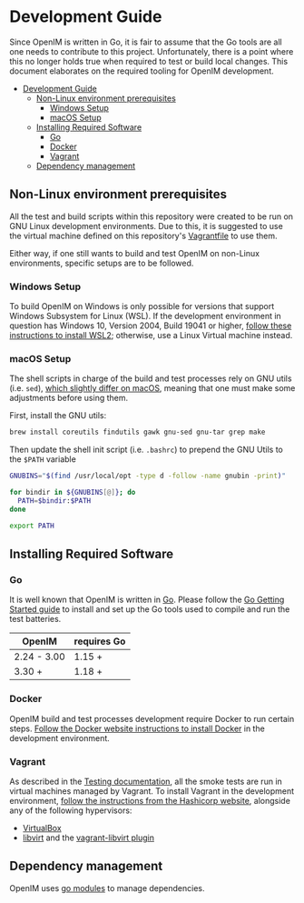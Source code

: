 # Development Guide

Since OpenIM is written in Go, it is fair to assume that the Go tools are all one needs to contribute to this project. Unfortunately, there is a point where this no longer holds true when required to test or build local changes. This document elaborates on the required tooling for OpenIM development.

- [Development Guide](#development-guide)
  - [Non-Linux environment prerequisites](#non-linux-environment-prerequisites)
    - [Windows Setup](#windows-setup)
    - [macOS Setup](#macos-setup)
  - [Installing Required Software](#installing-required-software)
    - [Go](#go)
    - [Docker](#docker)
    - [Vagrant](#vagrant)
  - [Dependency management](#dependency-management)

## Non-Linux environment prerequisites

All the test and build scripts within this repository were created to be run on GNU Linux development environments. Due to this, it is suggested to use the virtual machine defined on this repository's [Vagrantfile](https://developer.hashicorp.com/vagrant/docs/vagrantfile) to use them.

Either way, if one still wants to build and test OpenIM on non-Linux environments, specific setups are to be followed.

### Windows Setup

To build OpenIM on Windows is only possible for versions that support Windows Subsystem for Linux (WSL). If the development environment in question has Windows 10, Version 2004, Build 19041 or higher, [follow these instructions to install WSL2](https://docs.microsoft.com/en-us/windows/wsl/install-win10); otherwise, use a Linux Virtual machine instead.

### macOS Setup

The shell scripts in charge of the build and test processes rely on GNU utils (i.e. `sed`), [which slightly differ on macOS](https://unix.stackexchange.com/a/79357), meaning that one must make some adjustments before using them.

First, install the GNU utils:

```sh
brew install coreutils findutils gawk gnu-sed gnu-tar grep make
```

Then update the shell init script (i.e. `.bashrc`) to prepend the GNU Utils to the `$PATH` variable

```sh
GNUBINS="$(find /usr/local/opt -type d -follow -name gnubin -print)"

for bindir in ${GNUBINS[@]}; do
  PATH=$bindir:$PATH
done

export PATH
```

## Installing Required Software

### Go

It is well known that OpenIM is written in [Go](http://golang.org). Please follow the [Go Getting Started guide](https://golang.org/doc/install) to install and set up the Go tools used to compile and run the test batteries.

|     OpenIM     | requires Go |
|----------------|-------------|
| 2.24 - 3.00    |    1.15 +   |
|     3.30 +     |    1.18 +   |

### Docker

OpenIM build and test processes development require Docker to run certain steps. [Follow the Docker website instructions to install Docker](https://docs.docker.com/get-docker/) in the development environment.

### Vagrant

As described in the [Testing documentation](https://github.com/OpenIMSDK/Open-IM-Server/tree/main/test/readme), all the smoke tests are run in virtual machines managed by Vagrant.  To install Vagrant in the development environment, [follow the instructions from the Hashicorp website](https://www.vagrantup.com/downloads), alongside any of the following hypervisors:

- [VirtualBox](https://www.virtualbox.org/)
- [libvirt](https://libvirt.org/) and the [vagrant-libvirt plugin](https://github.com/vagrant-libvirt/vagrant-libvirt#installation)


## Dependency management

OpenIM uses [go modules](https://github.com/golang/go/wiki/Modules) to manage dependencies.
